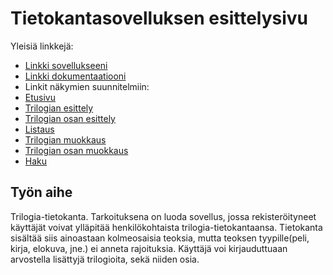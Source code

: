 # Tietokantasovelluksen esittelysivu

Yleisiä linkkejä:

* [Linkki sovellukseeni](http://tattisam.users.cs.helsinki.fi/Trilogia-tietokanta/)
* [Linkki dokumentaatiooni](https://github.com/tattimus/Trilogia-tietokanta/tree/master/doc)
*  Linkit näkymien suunnitelmiin:
  * [Etusivu](http://tattisam.users.cs.helsinki.fi/Trilogia-tietokanta/etusivu)
  * [Trilogian esittely](http://tattisam.users.cs.helsinki.fi/Trilogia-tietokanta/esittelyTrilogia)
  * [Trilogian osan esittely](http://tattisam.users.cs.helsinki.fi/Trilogia-tietokanta/esittelyOsa)
  * [Listaus](http://tattisam.users.cs.helsinki.fi/Trilogia-tietokanta/listaus)
  * [Trilogian muokkaus](http://tattisam.users.cs.helsinki.fi/Trilogia-tietokanta/muokkausTrilogia)
  * [Trilogian osan muokkaus](http://tattisam.users.cs.helsinki.fi/Trilogia-tietokanta/muokkausOsa)
  * [Haku](http://tattisam.users.cs.helsinki.fi/Trilogia-tietokanta/haku)

## Työn aihe

Trilogia-tietokanta. Tarkoituksena on luoda sovellus, jossa rekisteröityneet käyttäjät voivat ylläpitää henkilökohtaista trilogia-tietokantaansa. Tietokanta sisältää siis ainoastaan kolmeosaisia teoksia, mutta teoksen tyypille(peli, kirja, elokuva, jne.) ei anneta rajoituksia. Käyttäjä voi kirjauduttuaan arvostella lisättyjä trilogioita, sekä niiden osia. 

